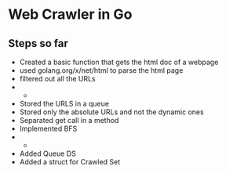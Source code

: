 # Web Crawler in Go

## Steps so far
* Created a basic function that gets the html doc of a webpage
* used golang.org/x/net/html to parse the html page
* filtered out all the URLs
* -
* Stored the URLS in a queue
* Stored only the absolute URLs and not the dynamic ones
* Separated get call in a method
* Implemented BFS
* - 
* Added Queue DS
* Added a struct for Crawled Set